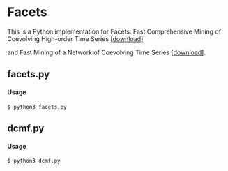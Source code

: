 # Facets

This is a Python implementation for Facets:
Fast Comprehensive Mining of Coevolving High-order Time Series
\[[download](http://ycai.ws.gc.cuny.edu/files/2015/07/Facets_KDD15.pdf)\],

and Fast Mining of a Network of Coevolving Time Series
\[[download](http://ycai.ws.gc.cuny.edu/files/2015/03/NoT_sdm15.pdf)\].

## facets.py
#### Usage
`$ python3 facets.py`

## dcmf.py
#### Usage
`$ python3 dcmf.py`
